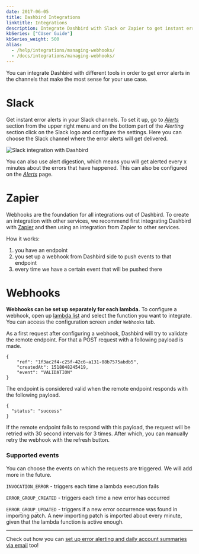 ```yaml
---
date: 2017-06-05
title: Dashbird Integrations
linktitle: Integrations
description: Integrate Dashbird with Slack or Zapier to get instant error alerts or build your own integration using webhooks.
kbSeries: ["CUser Guide"]
kbSeries_weight: 500
alias:
  - /help/integrations/managing-webhooks/
  - /docs/integrations/managing-webhooks/
---
```

You can integrate Dashbird with different tools in order to get error alerts in the channels that make the most sense for your use case.

# Slack #
Get instant error alerts in your Slack channels. To set it up, go to [*Alerts*](https://app.dashbird.io/client/alerts) section from the upper right menu and on the bottom part of the *Alerting* section click on the Slack logo and configure the settings. Here you can choose the Slack channel where the error alerts will get delivered.

![Slack integration with Dashbird](/images/docs/slack-integration.png)

You can also use alert digestion, which means you will get alerted every x minutes about the errors that have happened. This can also be configured on the [*Alerts*](https://app.dashbird.io/client/alerts) page.

# Zapier #
Webhooks are the foundation for all integrations out of Dashbird. To create an integration with other services, we recommend first integrating Dashbird with [Zapier](https://zapier.com) and then using an integration from Zapier to other services.

How it works:

1. you have an endpoint
2. you set up a webhook from Dashbird side to push events to that endpoint
3. every time we have a certain event that will be pushed there

# Webhooks #

**Webhooks can be set up separately for each lambda.** To configure a webhook, open up <a href='https://app.dashbird.io/lambdas' target='_blank'>lambda list</a> and select the function you want to integrate. You can access the configuration screen under `Webhooks` tab.

As a first request after configuring a webhook, Dashbird will try to validate the remote endpoint. For that a POST request with a following payload is made.

```
{
    "ref": "1f3ac2f4-c25f-42c6-a131-08b7575abdb5",
    "createdAt": 1518048245419,
    "event": "VALIDATION"
}
```

The endpoint is considered valid when the remote endpoint responds with the following payload.

```
{
  "status": "success"
}
```

If the remote endpoint fails to respond with this payload, the request will be retried with 30 second intervals for 3 times. After which, you can manually retry the webhook with the refresh button.

### Supported events

You can choose the events on which the requests are triggered. We will add more in the future.

`INVOCATION_ERROR` - triggers each time a lambda execution fails

`ERROR_GROUP_CREATED` - triggers each time a new error has occurred

`ERROR_GROUP_UPDATED` - triggers if a new error occurrence was found in importing patch. A new importing patch is imported about every minute, given that the lambda function is active enough.

---

Check out how you can [set up error alerting and daily account summaries via email](https://dashbird.io/docs/user-guide/alerting/) too!
